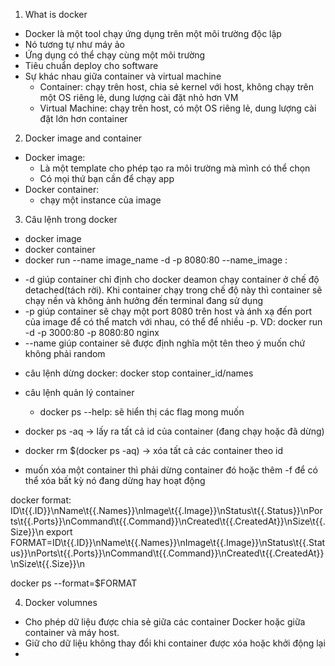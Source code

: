 1. What is docker

- Docker là một tool chạy ứng dụng trên một môi trường độc lập
- Nó tương tự như máy ảo
- Ứng dụng có thể chạy cùng một môi trường
- Tiêu chuẩn deploy cho software
- Sự khác nhau giữa container và virtual machine
  - Container: chạy trên host, chia sẻ kernel với host, không chạy trên một OS riêng lẻ, dung lượng cài đặt nhỏ hơn VM
  - Virtual Machine: chạy trên host, có một OS riêng lẻ, dung lượng cài đặt lớn hơn container

2. Docker image and container

- Docker image:
  - Là một template cho phép tạo ra môi trường mà mình có thể chọn
  - Có mọi thứ bạn cần để chạy app
- Docker container:
  - chạy một instance của image

3. Câu lệnh trong docker

- docker image
- docker container
- docker run --name image_name -d -p 8080:80 --name_image :

* -d giúp container chỉ định cho docker deamon chạy container ở chế độ detached(tách rời). Khi container chạy trong chế độ này thì container sẽ chạy nền và không ảnh hưởng đến terminal đang sử dụng
* -p giúp container sẽ chạy một port 8080 trên host và ánh xạ đến port của image để có thể match với nhau, có thể để nhiều -p. VD: docker run -d -p 3000:80 -p 8080:80 nginx
* --name giúp container sẽ được định nghĩa một tên theo ý muốn chứ không phải random

- câu lệnh dừng docker: docker stop container_id/names
- câu lệnh quản lý container

  - docker ps --help: sẽ hiển thị các flag mong muốn

- docker ps -aq -> lấy ra tất cả id của container (đang chạy hoặc đã dừng)
- docker rm $(docker ps -aq) -> xóa tất cả các container theo id
- muốn xóa một container thì phải dừng container đó hoặc thêm -f để có thể xóa bất kỳ nó đang dừng hay hoạt động

docker format: ID\t{{.ID}}\nName\t{{.Names}}\nImage\t{{.Image}}\nStatus\t{{.Status}}\nPorts\t{{.Ports}}\nCommand\t{{.Command}}\nCreated\t{{.CreatedAt}}\nSize\t{{.Size}}\n
export FORMAT=ID\t{{.ID}}\nName\t{{.Names}}\nImage\t{{.Image}}\nStatus\t{{.Status}}\nPorts\t{{.Ports}}\nCommand\t{{.Command}}\nCreated\t{{.CreatedAt}}\nSize\t{{.Size}}\n

docker ps --format=$FORMAT

4. Docker volumnes
- Cho phép dữ liệu được chia sẻ giữa các container Docker hoặc giữa container và máy host.
- Giữ cho dữ liệu không thay đổi khi container được xóa hoặc khởi động lại
- 